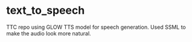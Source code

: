 # text_to_speech
TTC repo using GLOW TTS model for speech generation.
Used SSML to make the audio look more natural.
